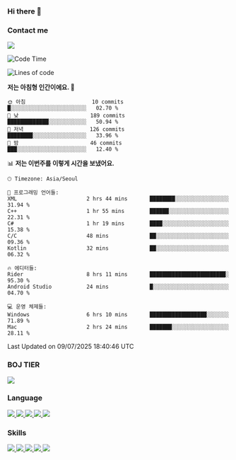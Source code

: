 ### Hi there 👋

<!-- Contact me-->
### Contact me
<a href="mailto:hiko1931@gmail.com">
    <img src="https://img.shields.io/badge/Gmail-D14836?logo=gmail&logoColor=white">
</a>

<!--START_SECTION:waka-->
![Code Time](http://img.shields.io/badge/Code%20Time-487%20hrs%203%20mins-blue)

![Lines of code](https://img.shields.io/badge/%EC%A0%80%EB%8A%94%20%EC%97%AC%ED%83%9C%EA%B9%8C%EC%A7%80%20-3.2%20million%20%EC%A4%84%EC%9D%98%20%EC%BD%94%EB%93%9C%EB%A5%BC%20%EC%9E%91%EC%84%B1%ED%96%88%EC%96%B4%EC%9A%94.-blue)

**저는 아침형 인간이에요. 🐤** 

```text
🌞 아침                     10 commits          █░░░░░░░░░░░░░░░░░░░░░░░░   02.70 % 
🌆 낮　                     189 commits         █████████████░░░░░░░░░░░░   50.94 % 
🌃 저녁                     126 commits         ████████░░░░░░░░░░░░░░░░░   33.96 % 
🌙 밤　                     46 commits          ███░░░░░░░░░░░░░░░░░░░░░░   12.40 % 
```


📊 **저는 이번주를 이렇게 시간을 보냈어요.** 

```text
🕑︎ Timezone: Asia/Seoul

💬 프로그래밍 언어들: 
XML                      2 hrs 44 mins       ████████░░░░░░░░░░░░░░░░░   31.94 % 
C++                      1 hr 55 mins        ██████░░░░░░░░░░░░░░░░░░░   22.31 % 
C#                       1 hr 19 mins        ████░░░░░░░░░░░░░░░░░░░░░   15.38 % 
C/C                      48 mins             ██░░░░░░░░░░░░░░░░░░░░░░░   09.36 % 
Kotlin                   32 mins             ██░░░░░░░░░░░░░░░░░░░░░░░   06.32 % 

🔥 에디터들: 
Rider                    8 hrs 11 mins       ████████████████████████░   95.30 % 
Android Studio           24 mins             █░░░░░░░░░░░░░░░░░░░░░░░░   04.70 % 

💻 운영 체제들: 
Windows                  6 hrs 10 mins       ██████████████████░░░░░░░   71.89 % 
Mac                      2 hrs 24 mins       ███████░░░░░░░░░░░░░░░░░░   28.11 % 
```


 Last Updated on 09/07/2025 18:40:46 UTC
<!--END_SECTION:waka-->

<!-- BOJ -->
### BOJ TIER
[![](http://mazassumnida.wtf/api/v2/generate_badge?boj=swifter)](https://solved.ac/swifter)

### Language
<a href="https://java.com">
    <img src="https://img.shields.io/badge/Java-007396?logo=java&logoColor=white">
</a>
<a href="https://kotlinlang.org">
    <img src="https://img.shields.io/badge/Kotlin-7F52FF?logo=kotlin&logoColor=white">
</a>
<a href="https://developer.mozilla.org/ko/docs/Web/JavaScript">
    <img src="https://img.shields.io/badge/JavaScript-F7DF1E?logo=javascript&logoColor=white">
</a>
<a href="https://isocpp.org/">
    <img src="https://img.shields.io/badge/C++-00599C?logo=cplusplus&logoColor=white">
</a>
<a href="https://learn.microsoft.com/ko-kr/dotnet/csharp/">
    <img src="https://img.shields.io/badge/csharp-239120?logo=csharp&logoColor=white">
</a>


### Skills
<a href="https://developer.android.com">
    <img src="https://img.shields.io/badge/Android-3DDC84?logo=android&logoColor=white">
</a>
<a href="https://reactivex.io">
    <img src="https://img.shields.io/badge/ReactiveX-B7178C?logo=ReactiveX&logoColor=white">
</a>
<a href="https://nodejs.org">
    <img src="https://img.shields.io/badge/Node.js-339933?logo=node.js&logoColor=white">
</a>
<a href="https://unity.com/kr">
    <img src="https://img.shields.io/badge/unity-FFFFFF?logo=unity&logoColor=black">
</a>
<a href="https://www.unrealengine.com/ko">
    <img src="https://img.shields.io/badge/unrealengine-0E1128?logo=unrealengine&logoColor=white">
</a>
